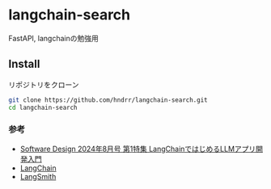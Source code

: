 # langchain-search
FastAPI, langchainの勉強用

## Install

リポジトリをクローン

```bash
git clone https://github.com/hndrr/langchain-search.git
cd langchain-search
```

### 参考

- [Software Design 2024年8月号 第1特集 LangChainではじめるLLMアプリ開発入門](https://gihyo.jp/magazine/SD/archive/2024/202408)
- [LangChain](https://langchain.com/)
- [LangSmith](https://smith.langchain.com/)
